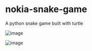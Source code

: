 # nokia-snake-game
 A python snake game built with turtle 


![image](https://user-images.githubusercontent.com/105551933/201435208-e15d7480-d299-4123-887d-676c89431847.png)


![image](https://user-images.githubusercontent.com/105551933/201435355-77a65050-a049-4541-a5b4-b4d0ea0a0655.png)
